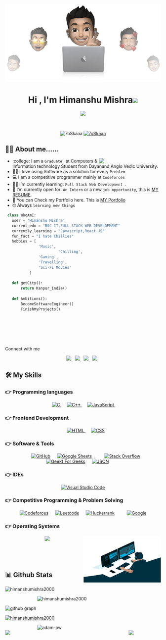 <p align="center"><img src="https://raw.githubusercontent.com/KevinPatel04/KevinPatel04/master/cover-thompson.png"></p>


<h1 align="center">Hi , I'm Himanshu Mishra<img src="https://media.giphy.com/media/hvRJCLFzcasrR4ia7z/giphy.gif" width="35"></h1>
<p align="center">
  <a href="https://github.com/DenverCoder1/readme-typing-svg"><img src="https://readme-typing-svg.herokuapp.com?lines=Computer+Science+Student;learning+Full+Stack+Web+Development+at+Masai+School;Competitive+Programmer;DS%20%7C%20Algorithms%20%7C%20OOP%20;Always%20learning%20new%20things&center=true&width=1000&height=100"></a>
</p>


<br>

<p align="center"> 
	<img src="https://komarev.com/ghpvc/?username=7oSkaaa&label=Profile%20views&color=0e75b6&style=plastic" alt="7oSkaaa" /> 
	<a href = "https://commits.top/egypt.html" target="_blank">
		<img src="https://enfsgag3ayy6w9q.m.pipedream.net/&style=plastic" alt="7oSkaaa" target="_blank"/> 
	</a>
</p>


## :sassy_man:  About me......

<img src="https://website-crimea.ru/wp-content/uploads/github/message.gif" width="200px" align="right">

- :college: I am a `Graduate ` at Computers & Information technology Student from Dayanand Anglo Vedic University.
- :technologist: I love using Software as a solution for every `Problem`
- :computer: I am a competitive programmer mainly at `Codeforces`
- :student: I’m currently learning: `Full Stack Web Development `.
- :thinking: I’m currently open for: `An Intern` or a new `job opportunity`, this is [MY RESUME](https://drive.google.com/file/d/1U-ghv7bpIZ_dRQSSltq32L8emqAdJKlj/view?usp=sharing).
-  :thinking: You can Check my Portfolio here. This is [MY Portfolio](https://himanshumishra-portfolio-1.netlify.app)
- :nerd_face: Always `learning new things`

 ```python
  class WhoAmI:
    user = 'Himanshu Mishra'
	current_edu = "BSC-IT,FULL STACK WEB DEVELOPMENT"
    currently_learning = "Javascript,React.JS"
    fun_fact = "I hate Chillies"
	hobbies = [
				'Music',
                         'Chilling',
			 	'Gaming',
				'Travelling',
				'Sci-Fi Movies'
			]
	
	def getCity():
		return Kanpur_India()
	
	def Ambitions():
		BecomeSoftwareEngineer()
		FinishMyProjects()
	
 ```
<br>

<br>
<br>


<!-- ## 🔥 Streak Stats -->
<!-- <p align="left"><img src="https://github-readme-streak-stats.herokuapp.com/?user=7oSkaaa&theme=algolia" alt="7oSkaaa" /> -->




<!-- ## My Competitive Programming Profiles -->

<!-- <p align="center">
  <a href="https://codeforces.com/profile/7oSkaaa"><img src="https://img.icons8.com/external-tal-revivo-shadow-tal-revivo/50/000000/external-codeforces-programming-competitions-and-contests-programming-community-logo-shadow-tal-revivo.png" alt="Code Forces"/></a>
	<a href="https://leetcode.com/7oSkaa/"><img src="https://img.icons8.com/external-tal-revivo-shadow-tal-revivo/50/000000/external-level-up-your-coding-skills-and-quickly-land-a-job-logo-shadow-tal-revivo.png" alt="LeetCode"/></a>
	<a href="https://atcoder.jp/users/ahmed_7oSkaa"><img src="https://i.ibb.co/Q9WSjDB/logo.png" alt="AtCoder"/></a>
	<a href="https://www.codechef.com/users/ahmed_7oskaa"><img src="https://img.icons8.com/color/50/000000/codechef.png" alt="Code Chef"/></a>
	<a href="https://icpc.global/ICPCID/IW0X0CTD0ZV9"><img src="https://i.ibb.co/6J0r7rW/Daco-5610880.png" alt="ICPC Global"/></a>     
	<a href="https://www.codingame.com/profile/e5e56c7585fda3b457056b85180a4d636850344" ><img src="https://i.ibb.co/1MRppTC/codingame-1.png" alt="Codingame" width="100" height="50">
</p> -->

## 
<!-- <img src="https://media.giphy.com/media/iY8CRBdQXODJSCERIr/giphy.gif" width="30px">  -->
Connect with me


<p align="center">
  <a href="https://www.linkedin.com/in/himanshu-mishra-2b4555230">
   <img src="https://img.icons8.com/color/48/000000/linkedin.png" width="3.5%"/>
    </a><span>&nbsp;</span>
<!--   <a href="https://twitter.com/ChakriVV">
    <img src="https://img.icons8.com/color/48/000000/twitter.png" width="3.5%"/>
  </a><span>&nbsp;</span> -->
  <a href="https://www.instagram.com/himanshuempire/">
    <img src="https://img.icons8.com/fluent/48/000000/instagram-new.png" width="3.5%"/>
  </a><span>&nbsp;</span>
  <a href="mailto:himanshumishraa55@gmail.com">
    <img src="https://img.icons8.com/fluent/48/000000/gmail.png" width="3.5%"/>
  </a><span>&nbsp;</span>
  <a href="https://github.com/HimanshuMishra2000">
    <img src="https://img.icons8.com/fluent/48/000000/github.png" width="3.5%"/>
  </a><span>&nbsp;</span>
</p>







<!-- 
<p align="center">...
	<a href=><img img src="https://img.shields.io/badge/gmail-%23EA4335.svg?style=plastic&logo=gmail&logoColor=white" alt="Gmail"/></a>
	<a href=""><img src="https://img.shields.io/badge/github-%23181717.svg?style=plastic&logo=github&logoColor=white" alt="GitHub"/></a>
<!-- 	<a href="https://wa.me/0201208822340"><img src="https://img.shields.io/badge/whatsapp-%2325D366.svg?style=plastic&logo=whatsapp&logoColor=white" alt="Whatsapp"/></a> -->
<!-- 	<a href=""><img src="https://img.shields.io/badge/linkedin-%230A66C2.svg?style=plastic&logo=linkedin&logoColor=white" alt="LinkedIn"/></a> -->
<!-- 	<a href="https://www.facebook.com/7oSkaaa"><img src="https://img.shields.io/badge/facebook-%231877F2.svg?style=plastic&logo=facebook&logoColor=white" alt="Facebook"/></a> -->
<!-- 	<a href=""><img src="https://img.shields.io/badge/instagram-%23E4405F.svg?style=plastic&logo=instagram&logoColor=white" alt="Instagram"/></a> -->
<!-- 	<a href="https://msng.link/o/?ahmed.7oskaa=sc"><img src="https://img.shields.io/badge/snapchat-%23FFFC00.svg?style=plastic&logo=snapchat&logoColor=black" alt="Snap Chat"/></a> -->
<!-- </p> -->




## 🛠️ My Skills

### 👉 Programming languages

<p align="center"> 
  &emsp; 
  <a href="https://www.cprogramming.com/" target="_blank"> 
    <img alt="C" src="https://img.shields.io/badge/C%20-%232370ED.svg?style=plastic&logo=c&logoColor=white">
  </a> 
  &emsp;
  <a href="https://www.w3schools.com/cpp/" target="_blank"> 
    <img alt="C++" src="https://img.shields.io/badge/C++%20-%2300599C.svg?style=plastic&logo=c%2B%2B&logoColor=white">
  </a> 
  &emsp;
  <a href="https://developer.mozilla.org/en-US/docs/Web/JavaScript" target="_blank"> 
     <img alt="JavaScript" src="https://img.shields.io/badge/JavaScript%20-%23F7DF1E.svg?style=plastic&logo=javascript&logoColor=black">
   </a>
  &emsp;
<!--   <a href="https://www.java.com" target="_blank"> 
    <img alt="Java" src="https://img.shields.io/badge/Java-%23007396.svg?style=plastic&logo=java&logoColor=white">
  </a>
  &emsp;
   <a href="https://www.python.org" target="_blank">
    <img alt="Python" src="https://img.shields.io/badge/Python%20-%2314354C.svg?style=plastic&logo=python&logoColor=white">
  </a>
</p> -->

### 👉 Frontend Development
<p align="center"> 
  &emsp; 
  <a href="https://www.w3.org/html/" target="_blank"> 
   <img alt="HTML" src="https://img.shields.io/badge/HTML5%20-%23E34F26.svg?style=plastic&logo=html5&logoColor=white">
  </a>   
  &emsp;
  <a href="https://www.w3schools.com/css/" target="_blank">
    <img alt="CSS" src="https://img.shields.io/badge/CSS%20-%231572B6.svg?style=plastic&logo=css3&logoColor=white">
  </a> 
</p>

 ### 👉 Software & Tools
 
<p align="center">
  &emsp;
<!--     <a href="#"><img alt="Git" src="https://img.shields.io/badge/Git%20-%23F05033.svg?style=plastic&logo=git&logoColor=white"></a> -->
  &emsp;
    <a href="#"><img alt="GitHub" src="https://img.shields.io/badge/github-%23181717.svg?style=plastic&logo=github&logoColor=white"></a>
  &emsp;
    <a href="#"><img alt="Google Sheets" src="https://img.shields.io/badge/Google%20Sheets%20-%2334A853.svg?style=plastic&logo=google%20sheets&logoColor=white"></a>
  &emsp;
<!--     <a href="#"><img alt="Mark Down" src="https://img.shields.io/badge/Markdown-000000?style=plastic&logo=markdown&logoColor=white"></a> -->
  &emsp;
    <a href="#"><img alt="Stack Overflow" src="https://img.shields.io/badge/-Stack%20Overflow-FE7A16?style=plastic&logo=stack-overflow&logoColor=white"></a>
  &emsp;
    <a href="#"><img alt="Geekf For Geeks" src="https://img.shields.io/badge/geeksforgeeks-%230F9D58.svg?style=plastic&logo=geeksforgeeks&logoColor=white"></a>
  &emsp;
    <a href="#"><img alt="JSON" img src="https://img.shields.io/badge/json-%23000000.svg?style=plastic&logo=json&logoColor=white"></a>
  &emsp;
<!--     <a href="#"><img alt="OpenGL" src="https://img.shields.io/badge/opengl-%235586A4.svg?style=plastic&logo=opengl&logoColor=white"></a> -->
  &emsp;
<!--     <a href="#"><img alt="Selenium" src="https://img.shields.io/badge/selenium-%2343B02A.svg?&style=plastic&logo=selenium&logoColor=white"></a> -->
</p>

 ### 👉 IDEs
 
<p align="center">
  &emsp;
  <a href="#"><img alt="Visual Studio Code" src="https://img.shields.io/badge/Visual%20Studio%20Code-0078d7.svg?style=plastic&logo=visual-studio-code&logoColor=white"></a>
  &emsp;
<!--     <a href="#"><img alt="JetBrain" src="https://img.shields.io/badge/jetbrains-%23000000.svg?style=plastic&logo=jetbrains&logoColor=white" /></a>
  &emsp;
    <a href="#"><img alt="Atom" src="https://img.shields.io/badge/atom-%2366595C.svg?&style=plastic&logo=atom&logoColor=white" /></a>
  &emsp;
    <a href="#"><img alt="Eclipse" src="https://img.shields.io/badge/eclipse%20ide-%232C2255.svg?&style=plastic&logo=eclipse%20ide&logoColor=white" /></a>
</p> -->

 ### 👉 Competitive Programming & Problem Solving
 
<p align="center">
  &emsp;
    <a href="#"><img alt = "Codeforces" src="https://img.shields.io/badge/codeforces%20-%231F8ACB.svg?style=plastic&logo=codeforces&logoColor=white" /></a>	
  &emsp;
    <a href="#"><img alt = "Leetcode" src="https://img.shields.io/badge/leetcode%20-%23FFA116.svg?style=plastic&logo=leetcode&logoColor=black" /></a>
  &emsp;
    <a href="#"><img alt = "Huckerrank" src="https://img.shields.io/badge/hackerrank-%232EC866.svg?style=plastic&logo=hackerrank&logoColor=white" /></a>
  &emsp;
<!--     <a href="#"><img alt = "CodeChef" src="https://img.shields.io/badge/codechef-%235B4638.svg?style=plastic&logo=codechef&logoColor=white" /></a> -->
  &emsp;
    <a href="#"><img alt = "Google" src="https://img.shields.io/badge/google-%234285F4.svg?style=plastic&logo=google&logoColor=white" /></a>
  &emsp;
<!--     <a href="#"><img alt = "Codin Game" src="https://img.shields.io/badge/codingame-%23F2BB13.svg?&style=plastic&logo=codingame&logoColor=black" /></a> -->
</p>

 ### 👉 Operating Systems
 
<p align="center">
  &emsp;
<!--     <a href="#"><img src="https://img.shields.io/badge/Linux-FCC624?style=plastic&logo=linux&logoColor=black"></a>
  &emsp;
    <a href="#"><img src="https://img.shields.io/badge/Ubuntu-E95420?style=plastic&logo=ubuntu&logoColor=white"></a>
  &emsp; -->
    <a href="#"><img src="https://img.shields.io/badge/Windows-0078D6?style=plastic&logo=windows&logoColor=white">
	 <img align="right" alt="GIF" src="https://github.com/manojuppala/manojuppala/blob/master/assets/code.gif?raw=true" width="250" height="150" /></a>
	
	
  &emsp;
<!--     <a href="#"><img src="https://img.shields.io/badge/pop!_os-%2348B9C7.svg?style=plastic&&logo=pop!_os&logoColor=white" /></a>	   -->
</p>

<br/>

## 📊 Github Stats

<!-- <img src="https://github.com/thuanpham2311/thuanpham2311/raw/master/img/ongDev.webp"> -->
<!-- <p><img align="left" src="https://github-readme-stats.vercel.app/api/top-langs?username=himanshumishra2000&show_icons=true&locale=en&layout=compact" alt="himanshumishra2000" /></p> -->
<!-- <br>
<br>
<br> -->


<!-- <img  color ="black" align="right" width=200px height=200px alt="side_sticker" src="https://media.giphy.com/media/TEnXkcsHrP4YedChhA/giphy.gif" /> -->


<p>&nbsp;<img align="left" width="400" src="https://github-readme-stats.vercel.app/api?username=himanshumishra2000&show_icons=true&locale=en" alt="himanshumishra2000" /></p>


<p><img align="right"  width="400" src="https://github-readme-streak-stats.herokuapp.com/?user=himanshumishra2000&" alt="himanshumishra2000" /></p>

<br>

![github graph](https://activity-graph.herokuapp.com/graph?username=himanshumishra2000&theme=react-dark)

<p align="left"> <a href="https://github.com/ryo-ma/github-profile-trophy">
	<img src="https://github-profile-trophy.vercel.app/?username=himanshumishra2000" alt="himanshumishra2000" /></a></p>
	<p><img align="right" width="400px" src="https://github.com/Adam-pw/Adam-pw/blob/main/animation_500_kxa883sd.gif" alt="adam-pw" /></p>
	<img align="left" width = "400px"src="https://camo.githubusercontent.com/c066184ef21cd4315d9287d73ef5f62fcf0dad2ef18b9faf07e73e3e153360fe/68747470733a2f2f6d65646961302e67697068792e636f6d2f6d656469612f4b444470634b6967626646706e656a5a73362f67697068792e6769663f6369643d65636630356534376f793666347a6a73386731716f6979737463353663753772397462386131666537366530356f7479267269643d67697068792e676966"> 
	
	
	
	
	
<!-- 	<p align="center"> -->
<img src="https://raw.githubusercontent.com/trinib/trinib/main/.images/marquee.svg"> 

<!--   <summary><b>💻 GitHub Profile Stats</b></summary>.......
  <br/>
  <p align="center">
    <a href="https://github.com/HimanshuMishra2000-readme-stats"><img alt="HimnshuMishra2000 Github Stats" src="https://github-readme-stats.username=Himanshu Mishra2000&show_icons=true&count_private=true&theme=algolia" height="192px"/></a>
<br/>
  &nbsp;
	  <img src="https://github-readme-stats.vercel.app/api/top-langs?username=7oSkaaa&langs_count=10&show_icons=true&locale=en&layout=compact&theme=algolia" alt="7oSkaaa" height="192px"/>
  <br/>
  <b>Note:</b> Top languages is only a metric of the languages my public code consists of and doesn't reflect experience or skill level.
  </p>

----

  <summary><b>⚡ Recent GitHub Activity</b></summary>
  <br/>
   <a href="https://github.com/7oSkaaa"><img alt="7oSkaaa's Activity Graph" src="https://activity-graph.herokuapp.com/graph?username=7oSkaaa&custom_title=7oSkaaa's%20Contribution%20Graph&theme=react-dark" /></a>
  <br/>


<br/>

## :trophy: Git profile Trophies

<p align="center"> <a href="https://github.com/ryo-ma/github-profile-trophy"><img src="https://github-profile-trophy.vercel.app/?username=7oskaaa&layout=compact&theme=algolia" alt="7oskaaa" /></a> </p> -->
